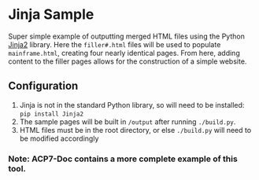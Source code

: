 # Jinja Sample
Super simple example of outputting merged HTML files using the Python [Jinja2](https://jinja.palletsprojects.com/en/3.1.x/) library. Here the `filler#.html` files will be used to populate `mainframe.html`, creating four nearly identical pages. From here, adding content to the filler pages allows for the construction of a simple website.

## Configuration
1. Jinja is not in the standard Python library, so will need to be installed: `pip install Jinja2`
2. The sample pages will be built in `/output` after running `./build.py`.
3. HTML files must be in the root directory, or else `./build.py` will need to be modified accordingly

### Note: ACP7-Doc contains a more complete example of this tool.
